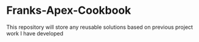 # Franks-Apex-Cookbook
This repository will store any reusable solutions based on previous project work I have developed

